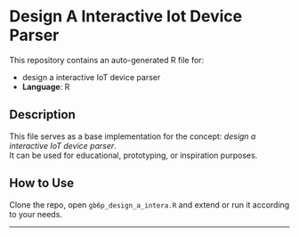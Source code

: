 # Design A Interactive Iot Device Parser

This repository contains an auto-generated R file for:

- design a interactive IoT device parser
- **Language**: R

## Description

This file serves as a base implementation for the concept: *design a interactive IoT device parser*.  
It can be used for educational, prototyping, or inspiration purposes.

## How to Use

Clone the repo, open `gb6p_design_a_intera.R` and extend or run it according to your needs.

---


